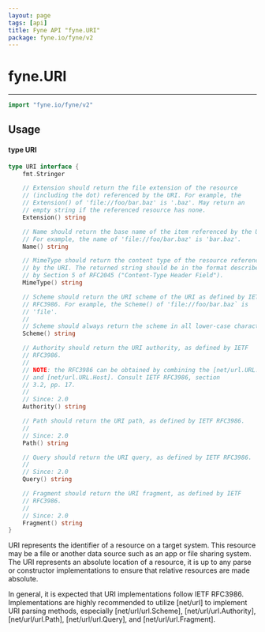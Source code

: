 ```yaml
---
layout: page
tags: [api]
title: Fyne API "fyne.URI"
package: fyne.io/fyne/v2
---
```


# fyne.URI
---
```go
import "fyne.io/fyne/v2"
```

## Usage

#### type URI

```go
type URI interface {
	fmt.Stringer

	// Extension should return the file extension of the resource
	// (including the dot) referenced by the URI. For example, the
	// Extension() of 'file://foo/bar.baz' is '.baz'. May return an
	// empty string if the referenced resource has none.
	Extension() string

	// Name should return the base name of the item referenced by the URI.
	// For example, the name of 'file://foo/bar.baz' is 'bar.baz'.
	Name() string

	// MimeType should return the content type of the resource referenced
	// by the URI. The returned string should be in the format described
	// by Section 5 of RFC2045 ("Content-Type Header Field").
	MimeType() string

	// Scheme should return the URI scheme of the URI as defined by IETF
	// RFC3986. For example, the Scheme() of 'file://foo/bar.baz` is
	// 'file'.
	//
	// Scheme should always return the scheme in all lower-case characters.
	Scheme() string

	// Authority should return the URI authority, as defined by IETF
	// RFC3986.
	//
	// NOTE: the RFC3986 can be obtained by combining the [net/url.URL.User]
	// and [net/url.URL.Host]. Consult IETF RFC3986, section
	// 3.2, pp. 17.
	//
	// Since: 2.0
	Authority() string

	// Path should return the URI path, as defined by IETF RFC3986.
	//
	// Since: 2.0
	Path() string

	// Query should return the URI query, as defined by IETF RFC3986.
	//
	// Since: 2.0
	Query() string

	// Fragment should return the URI fragment, as defined by IETF
	// RFC3986.
	//
	// Since: 2.0
	Fragment() string
}
```

URI represents the identifier of a resource on a target system. This resource may be a file or another data source such as an app or file sharing system. The URI represents an absolute location of a resource, it is up to any parse or constructor implementations to ensure that relative resources are made absolute.

In general, it is expected that URI implementations follow IETF RFC3986. Implementations are highly recommended to utilize [net/url] to implement URI parsing methods, especially [net/url/url.Scheme], [net/url/url.Authority], [net/url/url.Path], [net/url/url.Query], and [net/url/url.Fragment].
